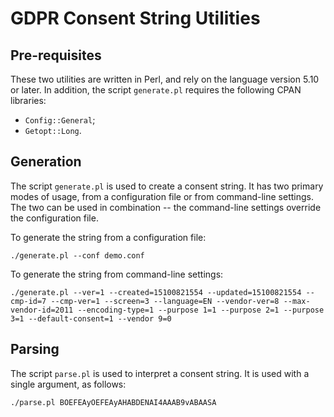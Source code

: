 # GDPR Consent String Utilities

## Pre-requisites

These two utilities are written in Perl, and rely on the language version 5.10 or later. In addition, the script `generate.pl` requires the following CPAN libraries:
- `Config::General`;
- `Getopt::Long`.

## Generation

The script `generate.pl` is used to create a consent string. It has two primary modes of usage, from a configuration file or from command-line settings. The two can be used in combination -- the command-line settings override the configuration file.

To generate the string from a configuration file:
```
./generate.pl --conf demo.conf
```
To generate the string from command-line settings:
```
./generate.pl --ver=1 --created=15100821554 --updated=15100821554 --cmp-id=7 --cmp-ver=1 --screen=3 --language=EN --vendor-ver=8 --max-vendor-id=2011 --encoding-type=1 --purpose 1=1 --purpose 2=1 --purpose 3=1 --default-consent=1 --vendor 9=0
```

## Parsing

The script `parse.pl` is used to interpret a consent string. It is used with a single argument, as follows:
```
./parse.pl BOEFEAyOEFEAyAHABDENAI4AAAB9vABAASA
```
